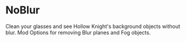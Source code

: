 # NoBlur

Clean your glasses and see Hollow Knight's background objects without blur.
Mod Options for removing Blur planes and Fog objects.

